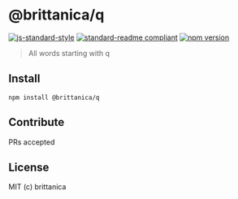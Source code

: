 # @brittanica/q

[![js-standard-style](https://img.shields.io/badge/code%20style-standard-brightgreen.svg?style=flat-square)](http://standardjs.com/)
[![standard-readme compliant](https://img.shields.io/badge/standard--readme-OK-green.svg?style=flat-square)](https://github.com/RichardLitt/standard-readme)
[![npm version](https://img.shields.io/npm/v/brittanica-q.svg?style=flat-square)](https://badge.fury.io/js/brittanica-q)

> All words starting with q

## Install
```
npm install @brittanica/q
```

## Contribute

PRs accepted

## License

MIT (c) brittanica
